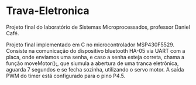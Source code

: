 # Trava-Eletronica
Projeto final do laboratório de Sistemas Microprocessados, professor Daniel Café.


Projeto final implementado em C no microcontrolador MSP430F5529.
Consiste na comunicação do dispositivo bluetooth HA-05 via UART com a placa, onde enviamos uma senha, e caso a senha 
esteja correta, chama a função moveMotor();, que siumula a abertura de uma tranca eletrônica, aguarda 7 segundos e se fecha sozinha, utilizando o servo motor.
A saída PWM do timer está configurado para o pino P4.5.
